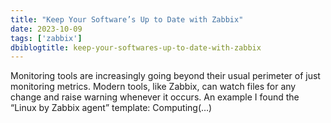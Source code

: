 ```yaml
---
title: "Keep Your Software’s Up to Date with Zabbix"
date: 2023-10-09
tags: ['zabbix']
dbiblogtitle: keep-your-softwares-up-to-date-with-zabbix
---
```

Monitoring tools are increasingly going beyond their usual perimeter of just monitoring metrics. Modern tools, like Zabbix, can watch files for any change and raise warning whenever it occurs. An example I found the “Linux by Zabbix agent” template: Computing(…)